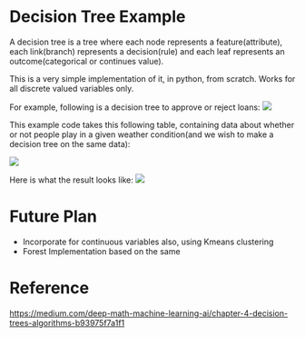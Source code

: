 # Decision Tree Example

A decision tree is a tree where each node represents a feature(attribute), each link(branch) represents a decision(rule) and each leaf represents an outcome(categorical or continues value).

This is a very simple implementation of it, in python, from scratch. Works for all discrete valued variables only.

For example, following is a decision tree to approve or reject loans:
![](https://cdn-images-1.medium.com/max/600/1*2jnsFCe0YmRjb8EvVAo93w.gif)

This example code takes this following table, containing data about whether or not people play in a given weather condition(and we wish to make a decision tree on the same data):

![](https://cdn-images-1.medium.com/max/600/1*Bn3d4Z62sof3K4U1_0pSlQ.jpeg)

Here is what the result looks like:
![](https://cdn-images-1.medium.com/max/800/1*TlTzgt8I_5dUSbMZmRKyqQ.jpeg)

# Future Plan
* Incorporate for continuous variables also, using Kmeans clustering
* Forest Implementation based on the same
# Reference
https://medium.com/deep-math-machine-learning-ai/chapter-4-decision-trees-algorithms-b93975f7a1f1
